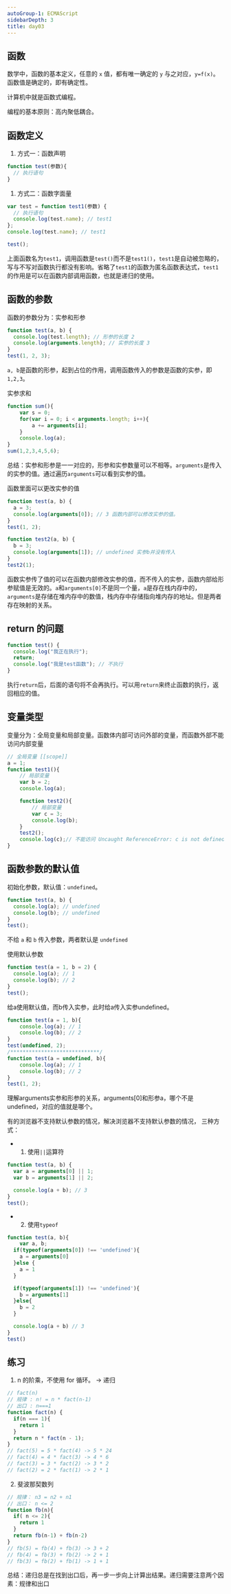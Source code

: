 ```yaml
---
autoGroup-1: ECMAScript
sidebarDepth: 3
title: day03
---
```

## 函数
数学中，函数的基本定义，任意的 `x` 值，都有唯一确定的 `y` 与之对应，`y=f(x)`。函数值是确定的，即有确定性。

计算机中就是函数式编程。

编程的基本原则：高内聚低耦合。

## 函数定义
1. 方式一：函数声明
```javaScript
function test(参数){
  // 执行语句
}
```

1. 方式二：函数字面量

```js
var test = function test1(参数) {
  // 执行语句
  console.log(test.name); // test1
};
console.log(test.name); // test1

test();
```

上面函数名为`test1`，调用函数是`test()`而不是`test1()`，`test1`是自动被忽略的，写与不写对函数执行都没有影响。省略了`test1`的函数为匿名函数表达式，`test1`的作用是可以在函数内部调用函数，也就是递归的使用。

## 函数的参数

函数的参数分为：实参和形参

```js
function test(a, b) {
  console.log(test.length); // 形参的长度 2
  console.log(arguments.length); // 实参的长度 3
}
test(1, 2, 3);
```

`a, b`是函数的形参，起到占位的作用，调用函数传入的参数是函数的实参，即`1,2,3`。   

实参求和
```js
function sum(){
    var s = 0;
    for(var i = 0; i < arguments.length; i++){
        a += arguments[i];
    }
    console.log(a);
}
sum(1,2,3,4,5,6);
```

总结：实参和形参是一一对应的，形参和实参数量可以不相等。`arguments`是传入的实参的值。通过遍历`arguments`可以看到实参的值。

函数里面可以更改实参的值
```js
function test(a, b) {
  a = 3;
  console.log(arguments[0]); // 3 函数内部可以修改实参的值。
}
test(1, 2);

function test2(a, b) {
  b = 3;
  console.log(arguments[1]); // undefined 实参b并没有传入
}
test2(1);
```

函数实参传了值的可以在函数内部修改实参的值，而不传入的实参，函数内部给形参赋值是无效的。`a`和`arguments[0]`不是同一个量，`a`是存在栈内存中的，`arguments`是存储在堆内存中的数值，栈内存中存储指向堆内存的地址。但是两者存在映射的关系。

## return 的问题

```js
function test() {
  console.log("我正在执行");
  return;
  console.log("我是test函数"); // 不执行
}
```

执行`return`后，后面的语句将不会再执行。可以用`return`来终止函数的执行，返回相应的值。

## 变量类型
变量分为：全局变量和局部变量。函数体内部可访问外部的变量，而函数外部不能访问内部变量
```js
// 全局变量 [[scope]]
a = 1;
function test1(){
    // 局部变量
    var b = 2;
    console.log(a);

    function test2(){
        // 局部变量
        var c = 3;
        console.log(b);
    }
    test2();
    console.log(c);// 不能访问 Uncaught ReferenceError: c is not defined
}
```

## 函数参数的默认值

初始化参数，默认值：`undefined`。
```js
function test(a, b) {
  console.log(a); // undefined
  console.log(b); // undefined
}
test();
```
不给 `a` 和 `b` 传入参数，两者默认是 `undefined`

使用默认参数

```js
function test(a = 1, b = 2) {
  console.log(a); // 1
  console.log(b); // 2
}
test();
```
给a使用默认值，而b传入实参，此时给a传入实参undefined。
```js
function test(a = 1, b){
    console.log(a); // 1
    console.log(b); // 2
}
test(undefined, 2);
/*****************************/
function test(a = undefined, b){
    console.log(a); // 1
    console.log(b); // 2
}
test(1, 2); 
```
理解arguments实参和形参的关系，arguments[0]和形参a，哪个不是undefined，对应的值就是哪个。

有的浏览器不支持默认参数的情况，解决浏览器不支持默认参数的情况， 三种方式：

- 1. 使用`||`运算符

```js
function test(a, b) {
  var a = arguments[0] || 1;
  var b = arguments[1] || 2;

  console.log(a + b); // 3
}
test();
```

- 2. 使用`typeof`

```js
function test(a, b){
    var a, b;
  if(typeof(arguments[0]) !== 'undefined'){
    a = arguments[0]
  }else {
    a = 1
  }

  if(typeof(arguments[1]) !== 'undefined'){
    b = arguments[1]
  }else{
    b = 2
  }

  console.log(a + b) // 3
}
test()
```

## 练习
1. n 的阶乘，不使用 for 循环。 -> 递归

```js
// fact(n)
// 规律 : n! = n * fact(n-1)
// 出口 : n===1
function fact(n) {
  if(n === 1){
    return 1
  }
  return n * fact(n - 1);
}
// fact(5) = 5 * fact(4) -> 5 * 24
// fact(4) = 4 * fact(3) -> 4 * 6
// fact(3) = 3 * fact(2) -> 3 * 2
// fact(2) = 2 * fact(1) -> 2 * 1
```

2. 斐波那契数列
```js
// 规律： n3 = n2 + n1
// 出口： n <= 2 
function fb(n){
  if( n <= 2){
    return 1
  }
  return fb(n-1) + fb(n-2) 
}
// fb(5) = fb(4) + fb(3) -> 3 + 2
// fb(4) = fb(3) + fb(2) -> 2 + 1
// fb(3) = fb(2) + fb(1) -> 1 + 1

```

总结：递归总是在找到出口后，再一步一步向上计算出结果。递归需要注意两个因素：规律和出口

